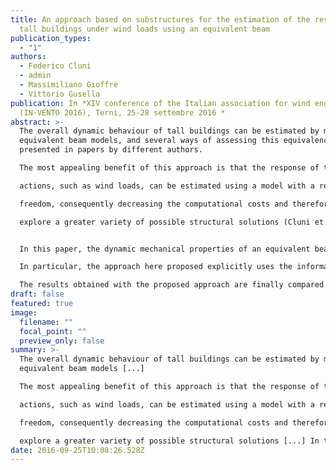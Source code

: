 ```yaml
---
title: An approach based on substructures for the estimation of the response of
  tall buildings under wind loads using an equivalent beam
publication_types:
  - "1"
authors:
  - Federico Cluni
  - admin
  - Massimiliano Gioffrè
  - Vittorio Gusella
publication: In *XIV conference of the Italian association for wind engineering
  (IN-VENTO 2016), Terni, 25-28 settembre 2016 *
abstract: >-
  The overall dynamic behaviour of tall buildings can be estimated by means of
  equivalent beam models, and several ways of assessing this equivalence are
  presented in papers by different authors.

  The most appealing benefit of this approach is that the response of the structure to stochastic

  actions, such as wind loads, can be estimated using a model with a reduced number of degrees of

  freedom, consequently decreasing the computational costs and therefore allowing the designer to

  explore a greater variety of possible structural solutions (Cluni et al, 2013).


  In this paper, the dynamic mechanical properties of an equivalent beam able to describe the threedimensional response of a tall building are estimated with an approach which extends that proposed in Cluni et al. (2014). The resulting model can fully describe the interaction between bending, shear and torsional behaviour. 

  In particular, the approach here proposed explicitly uses the information on the sub-structures of the building to calibrate the mechanical characteristics of the equivalent beam. More in details, the frames, the shear walls and the lattice structures are identified and modelled as equivalent beams connected by rigid diaphragms at different floors. Thereafter, using an energetic approach the dynamic characteristics of the tall building are estimated (as shown in Potzta and Kollar, 2003) and used to calibrate the mechanic characteristics of the equivalent beam by means of the minimization of a suitable function of modal periods and static displacements. The modal shapes of the equivalent beam can be evaluated in closed form, and thereafter the response of the structure to wind actions is estimated with modal analysis and/or stochastic analysis.

  The results obtained with the proposed approach are finally compared both to standard Finite Element approach and to the modal approach with approximated modal shapes presented in Potzta and Kollar (2003).
draft: false
featured: true
image:
  filename: ""
  focal_point: ""
  preview_only: false
summary: >-
  The overall dynamic behaviour of tall buildings can be estimated by means of
  equivalent beam models [...]

  The most appealing benefit of this approach is that the response of the structure to stochastic

  actions, such as wind loads, can be estimated using a model with a reduced number of degrees of

  freedom, consequently decreasing the computational costs and therefore allowing the designer to

  explore a greater variety of possible structural solutions [...] In this paper, the dynamic mechanical properties of an equivalent beam able to describe the threedimensional response of a tall building are estimated...
date: 2016-09-25T10:08:26.528Z
---
```

